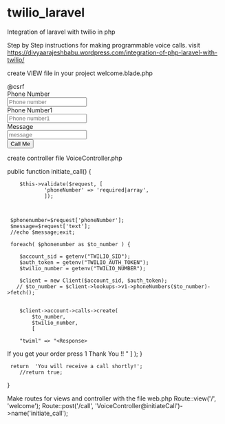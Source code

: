 # twilio_laravel
Integration of laravel with twilio in php

Step by Step instructions for making programmable voice calls. visit https://divyaarajeshbabu.wordpress.com/integration-of-php-laravel-with-twilio/

create VIEW file in your project 
welcome.blade.php 
 <form action="{{route('initiate_call')}}" method="POST">
                @csrf
                <div class="form-group row">
                    <label for="phoneNumber" class="col-sm-2 col-form-label">Phone Number</label>
                    <div class="col-sm-10">
                        <input type="tel" name="phoneNumber[]" class="form-control" id="phoneNumber[]"
                            placeholder="Phone number">
                    </div>
                </div>
                <div class="form-group row">
                    <label for="phoneNumber1" class="col-sm-2 col-form-label">Phone Number1</label>
                    <div class="col-sm-10">
                        <input type="tel" name="phoneNumber[]" class="form-control" id="phoneNumber[]"
                            placeholder="Phone number1">
                    </div>
                </div>
                 <div class="form-group row">
                    <label for="text" class="col-sm-2 col-form-label">Message</label>
                    <div class="col-sm-10">
                        <input type="text" name="text" class="form-control" id="text"
                            placeholder="message">
                    </div>
                </div>
                <button type="submit" class="btn btn-primary">Call Me</button>
            </form>
create controller file VoiceController.php

public function initiate_call() {
   
    	$this->validate($request, [
    			'phoneNumber' => 'required|array',
    			]);
  
    	 
      
     $phonenumber=$request['phoneNumber'];
     $message=$request['text'];
     //echo $message;exit;

     foreach( $phonenumber as $to_number ) {

        $account_sid = getenv("TWILIO_SID");
        $auth_token = getenv("TWILIO_AUTH_TOKEN");
        $twilio_number = getenv("TWILIO_NUMBER");

        $client = new Client($account_sid, $auth_token);
       // $to_number = $client->lookups->v1->phoneNumbers($to_number)->fetch();
  

        $client->account->calls->create(
            $to_number,
            $twilio_number,
            [

        "twiml" => "<Response>
<Gather action='http://52.186.153.10/test.php' numDigits='1' method='GET'>
<Say>If you get your order press 1</Say>
    </Gather><Say>Thank You !!</Say>
</Response>"
            ]
        );
     }
        
     return  'You will receive a call shortly!';
        //return true;
    
  }

Make routes for views and controller with the file web.php
Route::view('/', 'welcome');
Route::post('/call', 'VoiceController@initiateCall')->name('initiate_call');
